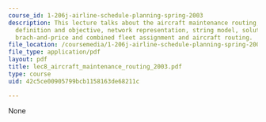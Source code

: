 ```yaml
---
course_id: 1-206j-airline-schedule-planning-spring-2003
description: This lecture talks about the aircraft maintenance routing, the problem
  definition and objective, network representation, string model, solution approach,
  brach-and-price and combined fleet assignment and aircraft routing.
file_location: /coursemedia/1-206j-airline-schedule-planning-spring-2003/42c5ce00905799bcb1158163de68211c_lec8_aircraft_maintenance_routing_2003.pdf
file_type: application/pdf
layout: pdf
title: lec8_aircraft_maintenance_routing_2003.pdf
type: course
uid: 42c5ce00905799bcb1158163de68211c

---
```

None